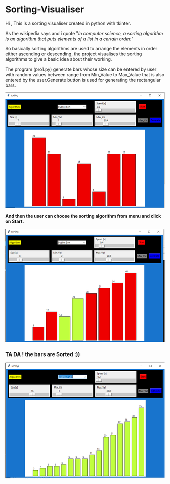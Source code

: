 # Sorting-Visualiser
Hi ,   This is a sorting visualiser created in python with tkinter. 

As the wikipedia says and i quote "_In computer science, a sorting algorithm is an algorithm that puts elements of a list in a certain order._" 

So basically sorting algorithms are used to arrange the elements in order either ascending or descending, the project visualises the sorting algorithms to give a basic idea about their working. 


The program  (pro1.py) generate bars whose size can be entered by user with random values between range from Min_Value to Max_Value that is  also entered by  the user.Generate button is used for generating the rectangular bars.





![Bars](https://github.com/Aayushiy/Sorting-Visualiser/blob/master/images/GUI.png)







**And then the user can choose the sorting algorithm from menu and click on Start.**











![sorting](https://github.com/Aayushiy/Sorting-Visualiser/blob/master/images/sorting.png)











### TA DA ! the bars are Sorted :))

![sorted](https://github.com/Aayushiy/Sorting-Visualiser/blob/master/images/sorted.png)
